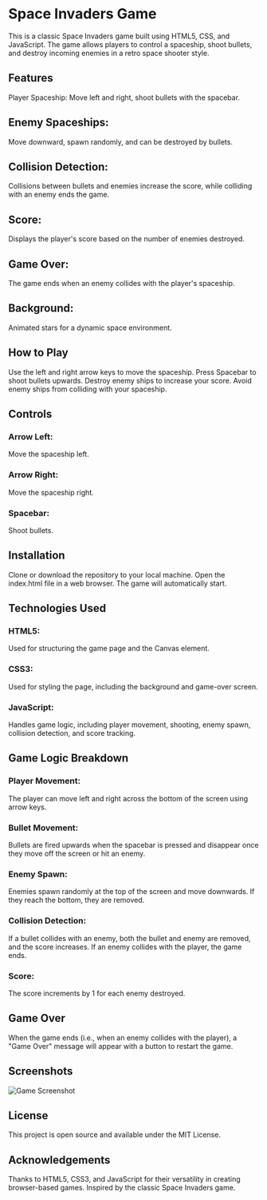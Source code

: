 # Space Invaders Game
This is a classic Space Invaders game built using HTML5, CSS, and JavaScript. The game allows players to control a spaceship, shoot bullets, and destroy incoming enemies in a retro space shooter style.

## Features
Player Spaceship: Move left and right, shoot bullets with the spacebar.

## Enemy Spaceships: 
Move downward, spawn randomly, and can be destroyed by bullets.

## Collision Detection: 
Collisions between bullets and enemies increase the score, while colliding with an enemy ends the game.

## Score: 
Displays the player's score based on the number of enemies destroyed.

## Game Over: 
The game ends when an enemy collides with the player's spaceship.

## Background:
Animated stars for a dynamic space environment.

## How to Play
Use the left and right arrow keys to move the spaceship.
Press Spacebar to shoot bullets upwards.
Destroy enemy ships to increase your score.
Avoid enemy ships from colliding with your spaceship.

## Controls
### Arrow Left: 
Move the spaceship left.
### Arrow Right: 
Move the spaceship right.
### Spacebar: 
Shoot bullets.

## Installation
Clone or download the repository to your local machine.
Open the index.html file in a web browser.
The game will automatically start.

## Technologies Used
### HTML5:
Used for structuring the game page and the Canvas element.

### CSS3: 
Used for styling the page, including the background and game-over screen.

### JavaScript: 
Handles game logic, including player movement, shooting, enemy spawn, collision detection, and score tracking.

## Game Logic Breakdown
### Player Movement: 
The player can move left and right across the bottom of the screen using arrow keys.
### Bullet Movement: 
Bullets are fired upwards when the spacebar is pressed and disappear once they move off the screen or hit an enemy.
### Enemy Spawn: 
Enemies spawn randomly at the top of the screen and move downwards. If they reach the bottom, they are removed.
### Collision Detection: 
If a bullet collides with an enemy, both the bullet and enemy are removed, and the score increases. If an enemy collides with the player, the game ends.
### Score: 
The score increments by 1 for each enemy destroyed.

## Game Over
When the game ends (i.e., when an enemy collides with the player), a "Game Over" message will appear with a button to restart the game.

## Screenshots
![Game Screenshot](0.jpg)


## License
This project is open source and available under the MIT License.

## Acknowledgements
Thanks to HTML5, CSS3, and JavaScript for their versatility in creating browser-based games.
Inspired by the classic Space Invaders game.
